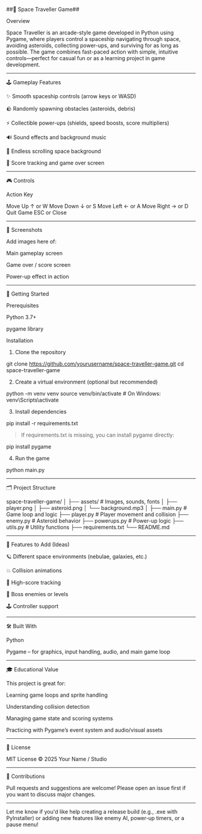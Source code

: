 

##🚀 Space Traveller Game##

Overview

Space Traveller is an arcade-style game developed in Python using Pygame, where players control a spaceship navigating through space, avoiding asteroids, collecting power-ups, and surviving for as long as possible. The game combines fast-paced action with simple, intuitive controls—perfect for casual fun or as a learning project in game development.


---

🕹️ Gameplay Features

✨ Smooth spaceship controls (arrow keys or WASD)

🪨 Randomly spawning obstacles (asteroids, debris)

⚡ Collectible power-ups (shields, speed boosts, score multipliers)

🔊 Sound effects and background music

🌌 Endless scrolling space background

🧠 Score tracking and game over screen



---

🎮 Controls

Action	Key

Move Up	↑ or W
Move Down	↓ or S
Move Left	← or A
Move Right	→ or D
Quit Game	ESC or Close



---

📸 Screenshots

Add images here of:

Main gameplay screen

Game over / score screen

Power-up effect in action



---

🚀 Getting Started

Prerequisites

Python 3.7+

pygame library


Installation

1. Clone the repository



git clone https://github.com/yourusername/space-traveller-game.git
cd space-traveller-game

2. Create a virtual environment (optional but recommended)



python -m venv venv
source venv/bin/activate  # On Windows: venv\Scripts\activate

3. Install dependencies



pip install -r requirements.txt

> If requirements.txt is missing, you can install pygame directly:



pip install pygame

4. Run the game



python main.py


---

🗂️ Project Structure

space-traveller-game/
│
├── assets/               # Images, sounds, fonts
│   ├── player.png
│   ├── asteroid.png
│   └── background.mp3
│
├── main.py               # Game loop and logic
├── player.py             # Player movement and collision
├── enemy.py              # Asteroid behavior
├── powerups.py           # Power-up logic
├── utils.py              # Utility functions
├── requirements.txt
└── README.md


---

🧩 Features to Add (Ideas)

🪐 Different space environments (nebulae, galaxies, etc.)

💥 Collision animations

🧍 High-score tracking

🌠 Boss enemies or levels

🕹️ Controller support



---

🛠️ Built With

Python

Pygame – for graphics, input handling, audio, and main game loop



---

🎓 Educational Value

This project is great for:

Learning game loops and sprite handling

Understanding collision detection

Managing game state and scoring systems

Practicing with Pygame’s event system and audio/visual assets



---

📄 License

MIT License
© 2025 Your Name / Studio


---

🙋 Contributions

Pull requests and suggestions are welcome! Please open an issue first if you want to discuss major changes.


---

Let me know if you'd like help creating a release build (e.g., .exe with PyInstaller) or adding new features like enemy AI, power-up timers, or a pause menu!

